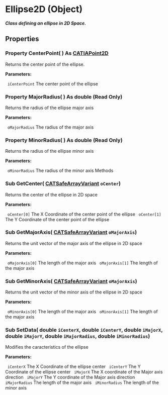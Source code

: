 # Ellipse2D (Object)

**_Class defining an ellipse in 2D Space._**

## Properties

### Property **CenterPoint**( ) As [CATIAPoint2D](../SketcherInterfaces/interface_Point2D_9306.md)

Returns the center point of the ellipse.

**Parameters:**

` iCenterPoint`      The center point of the ellipse

### Property **MajorRadius**( ) As double (Read Only)

Returns the radius of the ellipse major axis

**Parameters:**

` oMajorRadius`      The radius of the major axis

### Property **MinorRadius**( ) As double (Read Only)

Returns the radius of the ellipse minor axis

**Parameters:**

` oMinorRadius`      The radius of the minor axis
Methods

### Sub **GetCenter**( [CATSafeArrayVariant](../System/typedef_CATSafeArrayVariant_73843.md)  `oCenter`)

Returns the center of the ellipse in 2D space

**Parameters:**

` oCenter[0]`      The X Coordinate of the center point of the ellipse
` oCenter[1]`      The Y Coordinate of the center point of the ellipse

### Sub **GetMajorAxis**( [CATSafeArrayVariant](../System/typedef_CATSafeArrayVariant_73843.md)  `oMajorAxis`)

Returns the unit vector of the major axis of the ellipse in 2D space

**Parameters:**

` oMajorAxis[0]`      The length of the major axis
` oMajorAxis[1]`      The length of the major axis

### Sub **GetMinorAxis**( [CATSafeArrayVariant](../System/typedef_CATSafeArrayVariant_73843.md)  `oMajorAxis`)

Returns the unit vector of the minor axis of the ellipse in 2D space

**Parameters:**

` oMinorAxis[0]`      The length of the major axis
` oMinorAxis[1]`      The length of the major axis

### Sub **SetData**( double  `iCenterX`,  double  `iCenterY`,  double  `iMajorX`,  double  `iMajorY`,  double  `iMajorRadius`,  double  `iMinorRadius`)

Modifies the caracteristics of the ellipse

**Parameters:**

` iCenterX`      The X Coordinate of the ellipse center
` iCenterY`      The Y Coordinate of the ellipse center
` iMajorX`      The X coordinate of the Major axis direction
` iMajorY`      The Y coordinate of the Major axis direction
` iMajorRadius`      The length of the major axis
` iMinorRadius`      The length of the minor axis